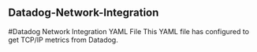 ## Datadog-Network-Integration
#Datadog Network Integration YAML File
This YAML file has configured to get TCP/IP metrics from Datadog.

